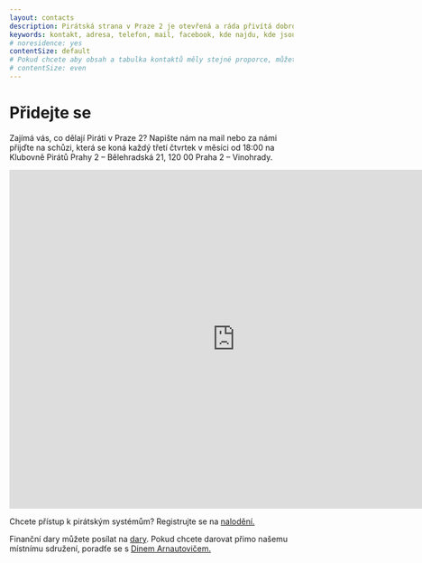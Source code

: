 ```yaml
---
layout: contacts
description: Pirátská strana v Praze 2 je otevřená a ráda přivítá dobrovolníky a odpoví na dotazy kritiků.
keywords: kontakt, adresa, telefon, mail, facebook, kde najdu, kde jsou
# noresidence: yes
contentSize: default
# Pokud chcete aby obsah a tabulka kontaktů měly stejné proporce, můžete použít:
# contentSize: even
---
```


<div class="o-section-header o-section-header--indented">
  <h1 class="t-h2-alt">Přidejte se</h1>
</div>

Zajímá vás, co dělají Piráti v Praze 2? Napište nám na mail nebo za námi přijďte na schůzi, která
se koná každý třetí čtvrtek v měsíci od 18:00 na Klubovně Pirátů Prahy 2 – Bělehradská 21, 120 00 Praha 2 – Vinohrady. 

<iframe src="https://calendar.google.com/calendar/embed?src=ql5ee73ks24kn2vhnn2ffqdvks%40group.calendar.google.com&ctz=Europe%2FPrague" style="border: 0" width="800" height="600" frameborder="0" scrolling="no"></iframe>

Chcete přístup k pirátským systémům? Registrujte se na [nalodění.](https://nalodeni.pirati.cz) 

Finanční dary můžete posílat na [dary](https://dary.pirati.cz).
Pokud chcete darovat přimo našemu místnímu sdružení, poradťe se s [Dinem Arnautovičem.](https://praha2.pirati.cz/lide/dino-arnautovic)


